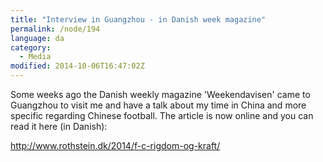 ```yaml
---
title: "Interview in Guangzhou - in Danish week magazine"
permalink: /node/194
language: da
category:
  - Media
modified: 2014-10-06T16:47:02Z
---
```


Some weeks ago the Danish weekly magazine 'Weekendavisen' came to Guangzhou to visit me and have a talk about my time in China and more specific regarding Chinese football. The article is now online and you can read it here (in Danish):

<http://www.rothstein.dk/2014/f-c-rigdom-og-kraft/>
